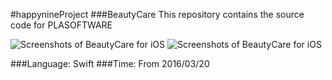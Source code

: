 #happynineProject
###BeautyCare 
This repository contains the source code for PLASOFTWARE

![Screenshots of BeautyCare for iOS](http://screenshot.net/krz8max.jpg
)
![Screenshots of BeautyCare for iOS](http://screenshot.net/jq2rzum.jpg)

###Language: Swift
###Time: From 2016/03/20